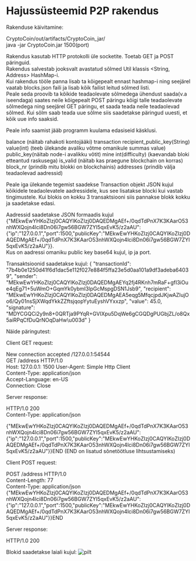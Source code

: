 # Hajussüsteemid P2P rakendus

Rakenduse käivitamine:  

CryptoCoin/out/artifacts/CryptoCoin_jar/  
java -jar CryptoCoin.jar 1500(port)  


Rakendus kasutab HTTP protokolli üle socketite. Toetab GET ja POST päringuid.   
Rakendus salvestab jooksvalt avastatud sõlmed Util klassis <String, Address> HashMap-i.  
Kui rakendus tööle panna lisab ta kõigepealt ennast hashmap-i ning seejärel vaatab blocks.json faili ja lisab kõik failist leitud sõlmed listi.  
Peale seda proovib ta kõikide teadaolevate sõlmedega ühendust saada(v.a iseendaga) saates neile kõigepealt POST päringu kõigi talle teadaolevate sõlmedega ning seejärel GET päringu, et saada teada neile teadaolevad sõlmed. Kui sõlm saab teada uue sõlme siis saadetakse päringud uuesti, et kõik uue info saaksid.

Peale info saamist jääb programm kuulama edasiseid käsklusi.

balance (näitab rahakoti kontojääki)
transaction recipient_public_key(String) value(int) (teeb ülekande avaliku võtme omanikule summas value)
public_key(näitab node-i avalikku võtit)
mine int(difficulty) (kaevandab bloki etteantud raskusega)
is_valid (näitab kas praegune blockchain on korras)
block_nr (prindib mitu blokki on blockchainis)
addresses (prindib välja teadaolevad aadressid)

Peale iga ülekande tegemist saadekse Transaction objekt JSON kujul kõikidele teadaolevatele aadressidele, kus see lisatakse blocki kui vastab tingimustele.
Kui blokis on kokku 3 transaktsiooni siis pannakse blokk kokku ja saadetakse edasi.

Aadressid saadetakse JSON formaadis kujul {"MEkwEwYHKoZIzj0CAQYIKoZIzj0DAQEDMgAEf+/0qdTdPnX7K3KAarO53nhWXQojn4lci8Dn06i7gw56BGW7ZYI5qxEvK5/z2aAU":{"ip":"127.0.0.1","port":1500,"publicKey":"MEkwEwYHKoZIzj0CAQYIKoZIzj0DAQEDMgAEf+/0qdTdPnX7K3KAarO53nhWXQojn4lci8Dn06i7gw56BGW7ZYI5qxEvK5/z2aAU"}}.   
Kus on aadressi omaniku public key base64 kujul, ip ja port.

Transaktsioonid saadetakse kujul:
{
  "transactionId": "7b4b0e1250d41f6d1dac5e112f027e884f5ffa23e5d0aa101a9df3adeba64039",
  "sender": "MEkwEwYHKoZIzj0CAQYIKoZIzj0DAQEDMgAEYq2fj4RKnh7mRaF+gfI3iOue4qEg71+5uWmO+GqmYk0ybmI3lpGcMspgDSN1Jsb9",
  "recipient": "MEkwEwYHKoZIzj0CAQYIKoZIzj0DAQEDMgAEA5eqg5MfqcjpdJKjwAZIujOo6/Qy01nsSjXWqdYkkZZftsjqopYytuEyshVYxxzp",
  "value": 45.0,
  "signature": "MDYCGQCi2y9n8+0QRTja9PYqR+GVIXpu5DqWe6gCGQDgPUGbjZL/o8Qx5aiRPqCfDuQrNOqDaHw\u003d"
}

Näide päringutest:  

Client GET request:  

New connection accepted /127.0.0.1:54544  
GET /address HTTP/1.0  
Host: 127.0.0.1: 1500 
User-Agent: Simple Http Client  
Content-Type: application/json  
Accept-Language: en-US    
Connection: Close 

Server response:  

HTTP/1.0 200  
Content-Type: application/json  

{"MEkwEwYHKoZIzj0CAQYIKoZIzj0DAQEDMgAEf+/0qdTdPnX7K3KAarO53nhWXQojn4lci8Dn06i7gw56BGW7ZYI5qxEvK5/z2aAU":{"ip":"127.0.0.1","port":1500,"publicKey":"MEkwEwYHKoZIzj0CAQYIKoZIzj0DAQEDMgAEf+/0qdTdPnX7K3KAarO53nhWXQojn4lci8Dn06i7gw56BGW7ZYI5qxEvK5/z2aAU"}}END (END on lisatud sõnetöötluse   lihtsustamiseks)    

Client POST request:  

POST /address HTTP/1.0   
Content-Length: 77  
Content-Type: application/json  
{"MEkwEwYHKoZIzj0CAQYIKoZIzj0DAQEDMgAEf+/0qdTdPnX7K3KAarO53nhWXQojn4lci8Dn06i7gw56BGW7ZYI5qxEvK5/z2aAU":{"ip":"127.0.0.1","port":1500,"publicKey":"MEkwEwYHKoZIzj0CAQYIKoZIzj0DAQEDMgAEf+/0qdTdPnX7K3KAarO53nhWXQojn4lci8Dn06i7gw56BGW7ZYI5qxEvK5/z2aAU"}}END  

Server response:  

HTTP/1.0 200  


Blokid saadetakse laiali kujul:
![pilt](https://user-images.githubusercontent.com/32220947/82493539-cff52700-9af0-11ea-9fa4-691a1b30e249.png)
